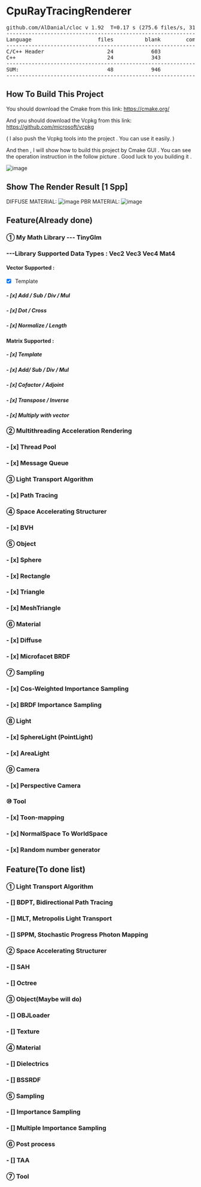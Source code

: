 
# CpuRayTracingRenderer
<pre>
github.com/AlDanial/cloc v 1.92  T=0.17 s (275.6 files/s, 31855.9 lines/s)
-------------------------------------------------------------------------------
Language                     files          blank        comment           code
-------------------------------------------------------------------------------
C/C++ Header                    24            603            263           2809
C++                             24            343            170           1360
-------------------------------------------------------------------------------
SUM:                            48            946            433           4169
-------------------------------------------------------------------------------
</pre>

## How To Build This Project
You should download the Cmake from this link:
https://cmake.org/

And you should download the Vcpkg from this link:
https://github.com/microsoft/vcpkg

( I also push the Vcpkg tools into the project . You can use it easily. )

And then , I will show how to build this project by Cmake GUI . You can see the operation instruction in the follow picture . Good luck to you building it .

![image](https://github.com/1393650770/CpuRayTracingRenderer/blob/main/image/operation_instruction_picture.png)
## Show The Render Result [1 Spp]
DIFFUSE MATERIAL:
![image](https://github.com/1393650770/CpuRayTracingRenderer/blob/main/image/result-Level-DIFFUSE.png)
PBR MATERIAL:
![image](https://github.com/1393650770/CpuRayTracingRenderer/blob/main/image/result-Level-PBR.png)
## Feature(Already done)


### ① My Math Library --- TinyGlm
### ---Library Supported Data Types : Vec2 Vec3 Vec4 Mat4
#### Vector Supported :
 - [x] Template
##### - [x] Add / Sub / Div / Mul
##### - [x] Dot / Cross
##### - [x] Normalize / Length

#### Matrix Supported :
##### - [x] Template
##### - [x] Add/ Sub / Div / Mul
##### - [x] Cofactor / Adjoint
##### - [x] Transpose / Inverse
##### - [x] Multiply with vector
### ② Multithreading Acceleration Rendering
### - [x] Thread Pool
### - [x] Message Queue
### ③ Light Transport Algorithm
### - [x] Path Tracing
### ④ Space Accelerating Structurer
### - [x] BVH
### ⑤ Object
### - [x] Sphere
### - [x] Rectangle
### - [x] Triangle
### - [x] MeshTriangle
### ⑥ Material
### - [x] Diffuse
### - [x] Microfacet BRDF
### ⑦ Sampling
### - [x] Cos-Weighted Importance Sampling
### - [x] BRDF Importance Sampling
### ⑧ Light
### - [x] SphereLight (PointLight)
### - [x] AreaLight
### ⑨ Camera
### - [x] Perspective Camera

### ⑩ Tool
### - [x] Toon-mapping
### - [x] NormalSpace To WorldSpace
### - [x] Random number generator

## Feature(To done list)
### ① Light Transport Algorithm
### - [] BDPT, Bidirectional Path Tracing
### - [] MLT, Metropolis Light Transport
### - [] SPPM, Stochastic Progress Photon Mapping
### ② Space Accelerating Structurer
### - [] SAH
### - [] Octree
### ③ Object(Maybe will do)
### - [] OBJLoader
### - [] Texture
### ④ Material
### - [] Dielectrics
### - [] BSSRDF 
### ⑤ Sampling
### - [] Importance Sampling
### - [] Multiple Importance Sampling
### ⑥ Post process
### - [] TAA
### ⑦ Tool




